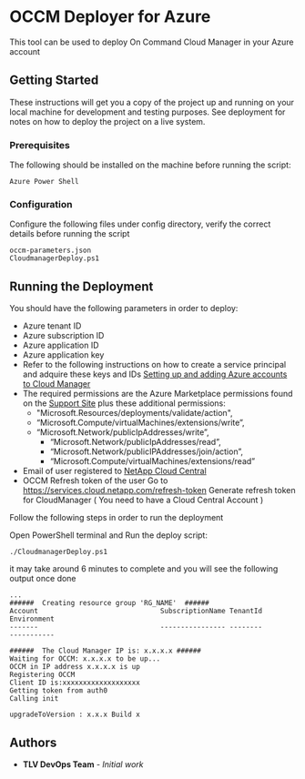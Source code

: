 # OCCM Deployer for Azure

This tool can be used to deploy On Command Cloud Manager in your Azure account

## Getting Started

These instructions will get you a copy of the project up and running on your local machine for development and testing purposes. See deployment for notes on how to deploy the project on a live system.

### Prerequisites

The following should be installed on the machine before running the script:

```
Azure Power Shell
```

### Configuration

Configure the following files under config directory, verify the correct details before running the script

```
occm-parameters.json
CloudmanagerDeploy.ps1
```

## Running the Deployment


You should have the following parameters in order to deploy:

* Azure tenant ID
* Azure subscription ID
* Azure application ID
* Azure application key
* Refer to the following instructions on how to create a service principal and adquire these keys and IDs
  [Setting up and adding Azure accounts to Cloud Manager](https://docs.netapp.com/us-en/occm/task_adding_cloud_accounts.html#azure)
* The required permissions are the Azure Marketplace permissions found on the [Support Site](https://mysupport.netapp.com/info/web/ECMP11022837.html) plus these additional permissions:
	* "Microsoft.Resources/deployments/validate/action",
	* “Microsoft.Compute/virtualMachines/extensions/write”,
	* “Microsoft.Network/publicIpAddresses/write”,
        * “Microsoft.Network/publicIpAddresses/read”,
        * “Microsoft.Network/publicIPAddresses/join/action”,
        * “Microsoft.Compute/virtualMachines/extensions/read”  
* Email of user registered to [NetApp Cloud Central](https://cloud.netapp.com)
* OCCM Refresh token of the user Go to https://services.cloud.netapp.com/refresh-token
  Generate refresh token for CloudManager ( You need to have a Cloud Central Account )




Follow the following steps in order to run the deployment

Open PowerShell terminal and Run the deploy script:

```
./CloudmanagerDeploy.ps1
```

it may take around 6 minutes to complete and you will see the following output once done

```
...
######  Creating resource group 'RG_NAME'  ######                                                                                                                                                        Account                              SubscriptionName TenantId                             Environment
-------                              ---------------- --------                             -----------

######  The Cloud Manager IP is: x.x.x.x ######
Waiting for OCCM: x.x.x.x to be up...
OCCM in IP address x.x.x.x is up
Registering OCCM
Client ID is:xxxxxxxxxxxxxxxxxxx
Getting token from auth0
Calling init

upgradeToVersion : x.x.x Build x

```

## Authors

* **TLV DevOps Team** - *Initial work*
